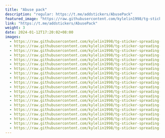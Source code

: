 ```yaml
---
title: "Abuse pack"
description: "regular: https://t.me/addstickers/AbusePack"
featured_image: "https://raw.githubusercontent.com/kylelin1998/tg-sticker-spreading-worldwide-images/main/img/cd03e752-dd07-4dc9-b067-9035e51e88e0.jpg"
link: "https://t.me/addstickers/AbusePack"
weight: 3
date: 2024-01-12T17:20:02+08:00
images:
  - https://raw.githubusercontent.com/kylelin1998/tg-sticker-spreading-worldwide-images/main/img/cd03e752-dd07-4dc9-b067-9035e51e88e0.jpg
  - https://raw.githubusercontent.com/kylelin1998/tg-sticker-spreading-worldwide-images/main/img/abfc7d0e-d746-4ed5-ab8d-a55a9de295a9.jpg
  - https://raw.githubusercontent.com/kylelin1998/tg-sticker-spreading-worldwide-images/main/img/2fc556b1-955f-4d32-b302-f7210620e432.jpg
  - https://raw.githubusercontent.com/kylelin1998/tg-sticker-spreading-worldwide-images/main/img/dd1eb1cc-50e5-477f-bc7f-01562c5f5d74.jpg
  - https://raw.githubusercontent.com/kylelin1998/tg-sticker-spreading-worldwide-images/main/img/1c7f20e7-ea38-449b-a1a0-f58686a9072b.jpg
  - https://raw.githubusercontent.com/kylelin1998/tg-sticker-spreading-worldwide-images/main/img/6c8fe71f-8646-4579-8bc4-3c3a20f8751c.jpg
  - https://raw.githubusercontent.com/kylelin1998/tg-sticker-spreading-worldwide-images/main/img/d0a35856-468c-44af-af51-e979730236dd.jpg
  - https://raw.githubusercontent.com/kylelin1998/tg-sticker-spreading-worldwide-images/main/img/daafb587-b1b4-4d5f-b449-71c3201a4625.jpg
  - https://raw.githubusercontent.com/kylelin1998/tg-sticker-spreading-worldwide-images/main/img/ec4c910b-43d1-4a56-a8d8-c336f88a8d76.jpg
  - https://raw.githubusercontent.com/kylelin1998/tg-sticker-spreading-worldwide-images/main/img/d5809aba-5be9-4b0c-8862-619998b6e7cf.jpg
  - https://raw.githubusercontent.com/kylelin1998/tg-sticker-spreading-worldwide-images/main/img/7ed71b09-14bd-4de4-865d-7d58b489e2db.jpg
  - https://raw.githubusercontent.com/kylelin1998/tg-sticker-spreading-worldwide-images/main/img/2d166ee1-02c7-4046-a342-5fa40638a107.jpg
  - https://raw.githubusercontent.com/kylelin1998/tg-sticker-spreading-worldwide-images/main/img/d0082888-f25f-4212-a6de-7e53cc53efdb.jpg
  - https://raw.githubusercontent.com/kylelin1998/tg-sticker-spreading-worldwide-images/main/img/ea413726-41f6-473d-a471-49fb257c89f0.jpg
  - https://raw.githubusercontent.com/kylelin1998/tg-sticker-spreading-worldwide-images/main/img/fa6971d2-4e20-4486-9cd0-be3bb7e57c8b.jpg
  - https://raw.githubusercontent.com/kylelin1998/tg-sticker-spreading-worldwide-images/main/img/03ee6d9e-c51c-486a-886d-fc851f2ef1af.jpg
  - https://raw.githubusercontent.com/kylelin1998/tg-sticker-spreading-worldwide-images/main/img/6fd5de8f-eefa-4ae6-aa95-3bf99b2a4e6c.jpg
  - https://raw.githubusercontent.com/kylelin1998/tg-sticker-spreading-worldwide-images/main/img/fa85ff26-a387-43cc-8576-bf4fc2fab8c9.jpg
  - https://raw.githubusercontent.com/kylelin1998/tg-sticker-spreading-worldwide-images/main/img/41f879e3-e9aa-4b2a-8e65-eb8c45801a58.jpg
  - https://raw.githubusercontent.com/kylelin1998/tg-sticker-spreading-worldwide-images/main/img/e7741e73-f79d-4e58-93fc-be8ef78a7963.jpg
---
```

